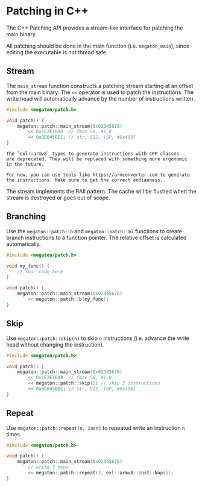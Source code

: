 # Patching in C++

The C++ Patching API provides a stream-like interface for patching
the main binary.

All patching should be done in the main function (i.e. `megaton_main`),
since editing the executable is not thread safe.

## Stream
The `main_stream` function constructs a patching stream starting
at an offset from the main binary. The `<<` operator is used
to patch the instructions. The write head will automatically advance
by the number of instructions written.

```cpp
#include <megaton/patch.h>

void patch() {
    megaton::patch::main_stream(0x02345678)
        << 0x1E2E1008  // fmov S8, #1.0
        << 0xBD045BEC; // str, S12, [SP, #0x458]
}
```

```admonish note
The `exl::armv8` types to generate instructions with CPP classes
are deprecated. They will be replaced with something more ergonomic
in the future.

For now, you can use tools like https://armconverter.com to generate
the instructions. Make sure to get the correct endianness.
```

The stream implements the RAII pattern. The cache will be flushed
when the stream is destroyed or goes out of scope.

## Branching
Use the `megaton::patch::b` and `megaton::patch::bl` functions
to create branch instructions to a function pointer. The relative 
offset is calculated automatically.

```cpp
#include <megaton/patch.h>

void my_func() {
    // Your code here
}

void patch() {
    megaton::patch::main_stream(0x02345678)
        << megaton::patch::b(my_func);
}
```

## Skip
Use `megaton::patch::skip(n)` to skip `n` instructions (i.e. advance
the write head without changing the instruction).

```cpp
#include <megaton/patch.h>

void patch() {
    megaton::patch::main_stream(0x02345678)
        << 0x1E2E1008  // fmov S8, #1.0
        << megaton::patch::skip(2) // skip 2 instructions
        << 0xBD045BEC; // str, S12, [SP, #0x458]
}
```

## Repeat
Use `megaton::patch::repeat(n, insn)` to repeated write an instruction `n` times.

```cpp
#include <megaton/patch.h>

void patch() {
    megaton::patch::main_stream(0x02345678)
        // write 3 nops
        << megaton::patch::repeat(3, exl::armv8::inst::Nop());
}
```
